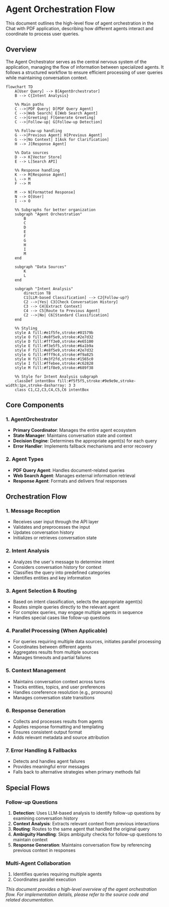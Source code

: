 # Agent Orchestration Flow

This document outlines the high-level flow of agent orchestration in the Chat with PDF application, describing how different agents interact and coordinate to process user queries.

## Overview

The Agent Orchestrator serves as the central nervous system of the application, managing the flow of information between specialized agents. It follows a structured workflow to ensure efficient processing of user queries while maintaining conversation context.

```mermaid
flowchart TD
    A[User Query] --> B[AgentOrchestrator]
    B --> C{Intent Analysis}
    
    %% Main paths
    C -->|PDF Query| D[PDF Query Agent]
    C -->|Web Search| E[Web Search Agent]
    C -->|Greeting| F[Generate Greeting]
    C -->|Follow-up| G[Follow-up Detection]
    
    %% Follow-up handling
    G -->|Previous Agent| H[Previous Agent]
    G -->|No Context| I[Ask for Clarification]
    H --> J[Response Agent]
    
    %% Data sources
    D --> K[Vector Store]
    E --> L[Search API]
    
    %% Response handling
    K --> M[Response Agent]
    L --> M
    F --> M
    
    M --> N[Formatted Response]
    N --> O[User]
    I --> O
    
    %% Subgraphs for better organization
    subgraph "Agent Orchestration"
        B
        C
        D
        E
        F
        G
        H
        I
        M
    end
    
    subgraph "Data Sources"
        K
        L
    end
    
    subgraph "Intent Analysis"
        direction TB
        C1[LLM-based Classification] --> C2{Follow-up?}
        C2 -->|Yes| C3[Check Conversation History]
        C3 --> C4[Extract Context]
        C4 --> C5[Route to Previous Agent]
        C2 -->|No| C6[Standard Classification]
    end
    
    %% Styling
    style A fill:#e1f5fe,stroke:#01579b
    style O fill:#e8f5e9,stroke:#2e7d32
    style D fill:#fff3e0,stroke:#e65100
    style E fill:#f3e5f5,stroke:#6a1b9a
    style F fill:#e8f5e9,stroke:#2e7d32
    style G fill:#fff9c4,stroke:#f9a825
    style H fill:#e3f2fd,stroke:#1565c0
    style I fill:#ffebee,stroke:#c62828
    style M fill:#f1f8e9,stroke:#689f38
    
    %% Style for Intent Analysis subgraph
    classDef intentBox fill:#f5f5f5,stroke:#9e9e9e,stroke-width:1px,stroke-dasharray: 3 3
    class C1,C2,C3,C4,C5,C6 intentBox
```

## Core Components

### 1. AgentOrchestrator
- **Primary Coordinator**: Manages the entire agent ecosystem
- **State Manager**: Maintains conversation state and context
- **Decision Engine**: Determines the appropriate agent(s) for each query
- **Error Handler**: Implements fallback mechanisms and error recovery

### 2. Agent Types
- **PDF Query Agent**: Handles document-related queries
- **Web Search Agent**: Manages external information retrieval
- **Response Agent**: Formats and delivers final responses

## Orchestration Flow

### 1. Message Reception
- Receives user input through the API layer
- Validates and preprocesses the input
- Updates conversation history
- Initializes or retrieves conversation state

### 2. Intent Analysis
- Analyzes the user's message to determine intent
- Considers conversation history for context
- Classifies the query into predefined categories
- Identifies entities and key information

### 3. Agent Selection & Routing
- Based on intent classification, selects the appropriate agent(s)
- Routes simple queries directly to the relevant agent
- For complex queries, may engage multiple agents in sequence
- Handles special cases like follow-up questions

### 4. Parallel Processing (When Applicable)
- For queries requiring multiple data sources, initiates parallel processing
- Coordinates between different agents
- Aggregates results from multiple sources
- Manages timeouts and partial failures

### 5. Context Management
- Maintains conversation context across turns
- Tracks entities, topics, and user preferences
- Handles coreference resolution (e.g., pronouns)
- Manages conversation state transitions

### 6. Response Generation
- Collects and processes results from agents
- Applies response formatting and templating
- Ensures consistent output format
- Adds relevant metadata and source attribution

### 7. Error Handling & Fallbacks
- Detects and handles agent failures
- Provides meaningful error messages
- Falls back to alternative strategies when primary methods fail

## Special Flows

### Follow-up Questions
1. **Detection**: Uses LLM-based analysis to identify follow-up questions by examining conversation history
2. **Context Analysis**: Extracts relevant context from previous interactions
3. **Routing**: Routes to the same agent that handled the original query
4. **Ambiguity Handling**: Skips ambiguity checks for follow-up questions to maintain context
5. **Response Generation**: Maintains conversation flow by referencing previous context in responses

### Multi-Agent Collaboration
1. Identifies queries requiring multiple agents
2. Coordinates parallel execution


*This document provides a high-level overview of the agent orchestration flow. For implementation details, please refer to the source code and related documentation.*
